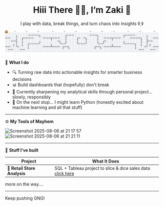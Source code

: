 <!-- Github Profile README - Zaki -->
<h1 align="center"> Hiii There 👋🏻, I’m Zaki 👾</h1>
<p align="center">I play with data, break things, and turn chaos into insights ◊¸◊</p>

<picture>
  <source media="(prefers-color-scheme: dark)" srcset="https://raw.githubusercontent.com/MOZKI/MOZKI/output/pacman-contribution-graph-dark.svg">
  <source media="(prefers-color-scheme: light)" srcset="https://raw.githubusercontent.com/MOZKI/MOZKI/output/pacman-contribution-graph.svg">
  <img alt="pacman contribution graph" src="https://raw.githubusercontent.com/MOZKI/MOZKI/output/pacman-contribution-graph.svg">
</picture>


🧩 **What I do**

- 🔍 Turning raw data into actionable insights for smarter business decisions
- 📊 Build dashboards that (hopefully) don't break
- 🧠 Currently sharpening my analytical skills through personal project... slowly, responsibly 
- 🎯 On the next stop... I might learn Python (honestly excited about machine learning and all that stuff)


---

⚙️ **My Tools of Mayhem**
<div align="left">
    <img width="50" height="50" alt="Screenshot 2025-08-06 at 21 17 57" src="https://github.com/user-attachments/assets/a4ceacb0-c10c-4aa6-bc41-69affa3a5877" />
    <img width="12" />
    <img width="50" height="50" alt="Screenshot 2025-08-06 at 21 21 11" src="https://github.com/user-attachments/assets/f83426dd-ac86-4e24-a90d-fa6ffe5cd1e9" />

</div>

---

🚀 **Stuff I've built**

| Project | What It Does |
|--------|---------------|
| 🛒 **Retail Store Analysis** | SQL + Tableau project to slice & dice sales data [click here](https://github.com/MOZKI/RETAIL-STORES-ANALYSIS) |

more on the way.... 

---

Keep pushing GNG! 

